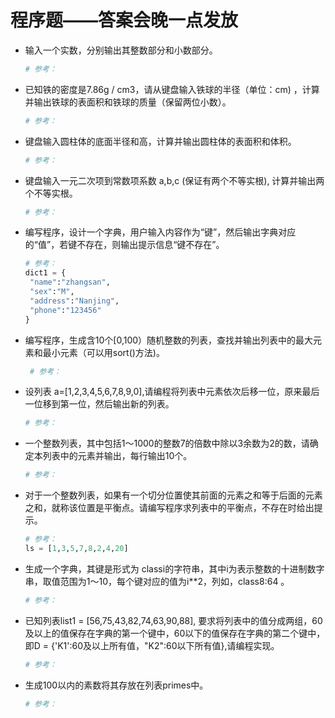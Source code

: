 # 程序题——答案会晚一点发放

- 输入一个实数，分别输出其整数部分和小数部分。

  	 ```python
    # 参考：
    ```

- 已知铁的密度是7.86g / cm3，请从键盘输入铁球的半径（单位：cm) ，计算并输出铁球的表面积和铁球的质量（保留两位小数）。

  	 ```python
    # 参考：
    ```

- 键盘输入圆柱体的底面半径和高，计算并输出圆柱体的表面积和体积。

  	 ```python
    # 参考：
    ```

- 键盘输入一元二次项到常数项系数 a,b,c (保证有两个不等实根), 计算并输出两个不等实根。

  	 ```python
    # 参考：
    ```

- 编写程序，设计一个字典，用户输入内容作为“键”，然后输出字典对应的“值”，若键不存在，则输出提示信息“键不存在”。

  	 ```python
    # 参考：
    dict1 = {
      "name":"zhangsan",
      "sex":"M",
      "address":"Nanjing",
      "phone":"123456"
    }
    ```

- 编写程序，生成含10个[0,100）随机整数的列表，查找并输出列表中的最大元素和最小元素（可以用sort()方法)。

   ```python
    # 参考：
   ```

- 设列表 a=[1,2,3,4,5,6,7,8,9,0],请编程将列表中元素依次后移一位，原来最后一位移到第一位，然后输出新的列表。

  	 ```python
    # 参考：
    ```

- 一个整数列表，其中包括1～1000的整数7的倍数中除以3余数为2的数，请确定本列表中的元素并输出，每行输出10个。

  	 ```python
    # 参考：
    ```

- 对于一个整数列表，如果有一个切分位置使其前面的元素之和等于后面的元素之和，就称该位置是平衡点。请编写程序求列表中的平衡点，不存在时给出提示。

  	 ```python
    # 参考：
    ls = [1,3,5,7,8,2,4,20]
    ```

- 生成一个字典，其键是形式为 classi的字符串，其中i为表示整数的十进制数字串，取值范围为1～10，每个键对应的值为i**2，列如，class8:64 。

  	 ```python
    # 参考：
    ```

- 已知列表list1 = [56,75,43,82,74,63,90,88], 要求将列表中的值分成两组，60及以上的值保存在字典的第一个键中，60以下的值保存在字典的第二个键中，即D = {'K1':60及以上所有值，"K2":60以下所有值},请编程实现。

  	 ```python
    # 参考：
    ```

- 生成100以内的素数将其存放在列表primes中。

  	 ```python
    # 参考：
    ```

    

